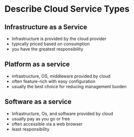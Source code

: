 # Describe Cloud Service Types

## Infrastructure as a Service

- Infrastructure is provided by the cloud provider
- typically priced based on consumption
- you have the greatest responsibility

## Platform as a service

- infrastructure, OS, middleware provided by cloud
- often feature-rich with easy configuration
- usually the best choice for reducing management burden

## Software as a service

- Infrastructure, Os, and software provided by cloud
- usually pay as you go or free
- often accessible via a web browser
- least responsibility